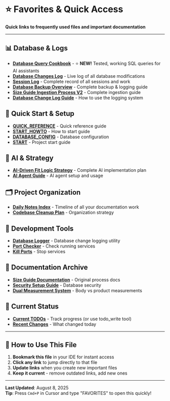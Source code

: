 # ⭐ Favorites & Quick Access

**Quick links to frequently used files and important documentation**

---

## 📊 **Database & Logs**

- **[Database Query Cookbook](docs/database/DATABASE_QUERY_COOKBOOK.md)** - ⭐ **NEW!** Tested, working SQL queries for AI assistants
- **[Database Changes Log](dev/logs/database_changes.log)** - Live log of all database modifications
- **[Session Log](daily-notes/2025-08-08/SESSION_LOG.md)** - Complete record of all sessions and work
- **[Database Backup Overview](daily-notes/2025-08-08/database_backup_overview.md)** - Complete backup & logging guide
- **[Size Guide Ingestion Process V2](daily-notes/2025-08-08/SIZE_GUIDE_INGESTION_COMPLETE_PROCESS_V2.md)** - Complete ingestion guide
- **[Database Change Log Guide](daily-notes/2025-08-08/DATABASE_CHANGE_LOG_GUIDE.md)** - How to use the logging system

## 🚀 **Quick Start & Setup**

- **[QUICK_REFERENCE](daily-notes/2025-07-24/QUICK_REFERENCE.md)** - Quick reference guide
- **[START_HOWTO](daily-notes/2025-07-21/START_HOWTO.md)** - How to start guide
- **[DATABASE_CONFIG](daily-notes/2025-07-21/DATABASE_CONFIG.md)** - Database configuration
- **[START](daily-notes/2025-07-21/START.md)** - Project start guide

## 🧠 **AI & Strategy**

- **[AI-Driven Fit Logic Strategy](daily-notes/2025-08-08/AI_DRIVEN_FIT_LOGIC_STRATEGY.md)** - Complete AI implementation plan
- **[AI Agent Guide](daily-notes/2025-08-07/AI_AGENT_GUIDE.md)** - AI agent setup and usage

## 🗂️ **Project Organization**

- **[Daily Notes Index](daily-notes/INDEX.md)** - Timeline of all your documentation work
- **[Codebase Cleanup Plan](daily-notes/2025-08-08/CODEBASE_CLEANUP_PLAN.md)** - Organization strategy

## 🔧 **Development Tools**

- **[Database Logger](dev/scripts/database/database_change_logger.py)** - Database change logging utility
- **[Port Checker](dev/scripts/port_management/check_ports.py)** - Check running services
- **[Kill Ports](dev/scripts/port_management/kill_ports.py)** - Stop services

## 📝 **Documentation Archive**

- **[Size Guide Documentation](daily-notes/2025-07-26/SIZE_GUIDE_INGESTION_COMPLETE_PROCESS.md)** - Original process docs
- **[Security Setup Guide](daily-notes/2025-08-08/SECURITY_SETUP_GUIDE.md)** - Database security
- **[Dual Measurement System](daily-notes/2025-08-08/DUAL_MEASUREMENT_SYSTEM_DESIGN.md)** - Body vs product measurements

## 🎯 **Current Status**

- **[Current TODOs](https://github.com/your-repo/issues)** - Track progress (or use todo_write tool)
- **[Recent Changes](dev/logs/database_changes.log)** - What changed today

---

## 🔖 **How to Use This File**

1. **Bookmark this file** in your IDE for instant access
2. **Click any link** to jump directly to that file
3. **Update links** when you create new important files
4. **Keep it current** - remove outdated links, add new ones

---

**Last Updated**: August 8, 2025  
**Tip**: Press `Cmd+P` in Cursor and type "FAVORITES" to open this quickly!
